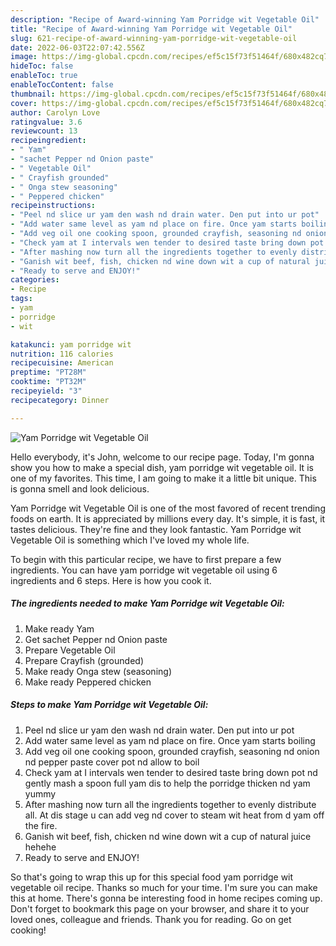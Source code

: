 ```yaml
---
description: "Recipe of Award-winning Yam Porridge wit Vegetable Oil"
title: "Recipe of Award-winning Yam Porridge wit Vegetable Oil"
slug: 621-recipe-of-award-winning-yam-porridge-wit-vegetable-oil
date: 2022-06-03T22:07:42.556Z
image: https://img-global.cpcdn.com/recipes/ef5c15f73f51464f/680x482cq70/yam-porridge-wit-vegetable-oil-recipe-main-photo.jpg
hideToc: false
enableToc: true
enableTocContent: false
thumbnail: https://img-global.cpcdn.com/recipes/ef5c15f73f51464f/680x482cq70/yam-porridge-wit-vegetable-oil-recipe-main-photo.jpg
cover: https://img-global.cpcdn.com/recipes/ef5c15f73f51464f/680x482cq70/yam-porridge-wit-vegetable-oil-recipe-main-photo.jpg
author: Carolyn Love
ratingvalue: 3.6
reviewcount: 13
recipeingredient:
- " Yam"
- "sachet Pepper nd Onion paste"
- " Vegetable Oil"
- " Crayfish grounded"
- " Onga stew seasoning"
- " Peppered chicken"
recipeinstructions:
- "Peel nd slice ur yam den wash nd drain water. Den put into ur pot"
- "Add water same level as yam nd place on fire. Once yam starts boiling"
- "Add veg oil one cooking spoon, grounded crayfish, seasoning nd onion nd pepper paste cover pot nd allow to boil"
- "Check yam at I intervals wen tender to desired taste bring down pot nd gently mash a spoon full yam dis to help the porridge thicken nd yam yummy"
- "After mashing now turn all the ingredients together to evenly distribute all. At dis stage u can add veg nd cover to steam wit heat from d yam off the fire."
- "Ganish wit beef, fish, chicken nd wine down wit a cup of natural juice hehehe"
- "Ready to serve and ENJOY!"
categories:
- Recipe
tags:
- yam
- porridge
- wit

katakunci: yam porridge wit 
nutrition: 116 calories
recipecuisine: American
preptime: "PT28M"
cooktime: "PT32M"
recipeyield: "3"
recipecategory: Dinner

---
```



![Yam Porridge wit Vegetable Oil](https://img-global.cpcdn.com/recipes/ef5c15f73f51464f/680x482cq70/yam-porridge-wit-vegetable-oil-recipe-main-photo.jpg)

Hello everybody, it's John, welcome to our recipe page. Today, I'm gonna show you how to make a special dish, yam porridge wit vegetable oil. It is one of my favorites. This time, I am going to make it a little bit unique. This is gonna smell and look delicious.

Yam Porridge wit Vegetable Oil is one of the most favored of recent trending foods on earth. It is appreciated by millions every day. It's simple, it is fast, it tastes delicious. They're fine and they look fantastic. Yam Porridge wit Vegetable Oil is something which I've loved my whole life.




To begin with this particular recipe, we have to first prepare a few ingredients. You can have yam porridge wit vegetable oil using 6 ingredients and 6 steps. Here is how you cook it.

<!--inarticleads1-->

##### The ingredients needed to make Yam Porridge wit Vegetable Oil:

1. Make ready  Yam
1. Get sachet Pepper nd Onion paste
1. Prepare  Vegetable Oil
1. Prepare  Crayfish (grounded)
1. Make ready  Onga stew (seasoning)
1. Make ready  Peppered chicken




<!--inarticleads2-->

##### Steps to make Yam Porridge wit Vegetable Oil:

1. Peel nd slice ur yam den wash nd drain water. Den put into ur pot
1. Add water same level as yam nd place on fire. Once yam starts boiling
1. Add veg oil one cooking spoon, grounded crayfish, seasoning nd onion nd pepper paste cover pot nd allow to boil
1. Check yam at I intervals wen tender to desired taste bring down pot nd gently mash a spoon full yam dis to help the porridge thicken nd yam yummy
1. After mashing now turn all the ingredients together to evenly distribute all. At dis stage u can add veg nd cover to steam wit heat from d yam off the fire.
1. Ganish wit beef, fish, chicken nd wine down wit a cup of natural juice hehehe
1. Ready to serve and ENJOY!



So that's going to wrap this up for this special food yam porridge wit vegetable oil recipe. Thanks so much for your time. I'm sure you can make this at home. There's gonna be interesting food in home recipes coming up. Don't forget to bookmark this page on your browser, and share it to your loved ones, colleague and friends. Thank you for reading. Go on get cooking!
